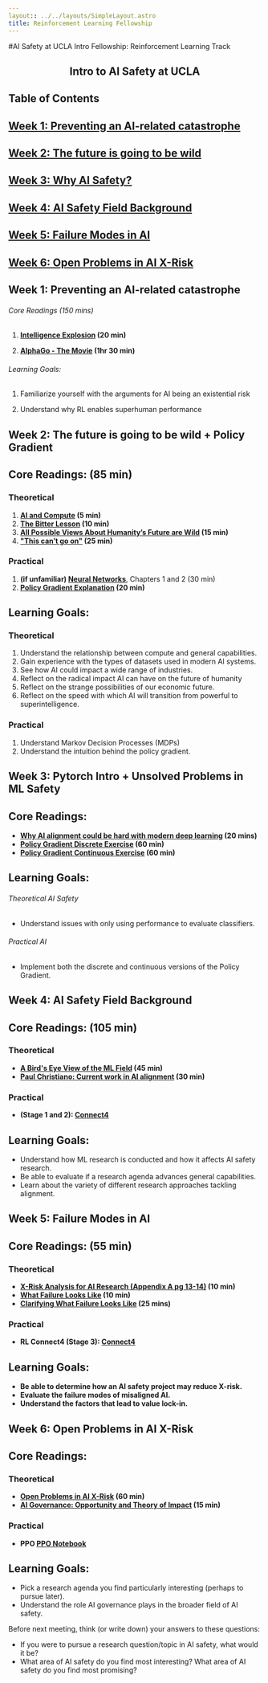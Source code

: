 ```yaml
---
layout:: ../../layouts/SimpleLayout.astro
title: Reinforcement Learning Fellowship
---
```

#AI Safety at UCLA Intro Fellowship: Reinforcement Learning Track

<h2 align="center">Intro to AI Safety at UCLA</h2>

<h2>Table of Contents<h2>

## [Week 1: Preventing an AI-related catastrophe](https://docs.google.com/document/d/1B-l2VaBeSwkPDcpANXm15GDs7Dk05paqkll8FKvmyBc/edit#heading=h.j1da2kkx55uc)

## [Week 2: The future is going to be wild](https://docs.google.com/document/d/1B-l2VaBeSwkPDcpANXm15GDs7Dk05paqkll8FKvmyBc/edit#heading=h.s8pjw2cerwqy)

## [Week 3: Why AI Safety?](https://docs.google.com/document/d/1B-l2VaBeSwkPDcpANXm15GDs7Dk05paqkll8FKvmyBc/edit#heading=h.pbom5h836nt7)

## [Week 4: AI Safety Field Background](https://docs.google.com/document/d/1B-l2VaBeSwkPDcpANXm15GDs7Dk05paqkll8FKvmyBc/edit#heading=h.pcwkk3dq4w0r)

## [Week 5: Failure Modes in AI](https://docs.google.com/document/d/1B-l2VaBeSwkPDcpANXm15GDs7Dk05paqkll8FKvmyBc/edit#heading=h.c19rrlo16iip)

## [Week 6: Open Problems in AI X-Risk](https://docs.google.com/document/d/1B-l2VaBeSwkPDcpANXm15GDs7Dk05paqkll8FKvmyBc/edit#heading=h.afb92ouvn0ow)


## Week 1: Preventing an AI-related catastrophe

###### Core Readings (150 mins)

1. **[Intelligence Explosion](https://intelligence.org/files/IE-EI.pdf) (20 min)**
   
2. **[AlphaGo - The Movie](https://www.youtube.com/watch?v=WXuK6gekU1Y) (1hr 30 min)**

###### Learning Goals:

1. Familiarize yourself with the arguments for AI being an existential risk
   
2. Understand why RL enables superhuman performance


## Week 2: The future is going to be wild + Policy Gradient

## Core Readings: (85 min)

### Theoretical

1. **[AI and Compute](https://openai.com/blog/ai-and-compute/) (5 min)**
2. **[The Bitter Lesson](http://www.incompleteideas.net/IncIdeas/BitterLesson.html) (10 min)**
3. **[All Possible Views About Humanity’s Future are Wild](https://www.cold-takes.com/all-possible-views-about-humanitys-future-are-wild/) (15 min)**
4. **["This can’t go on"](https://www.cold-takes.com/this-cant-go-on/) (25 min)**

### Practical

1. **(if unfamiliar) [Neural Networks](https://www.3blue1brown.com/topics/neural-networks)**, Chapters 1 and 2 (30 min)
2. **[Policy Gradient Explanation](https://github.com/pimpale/mdt/blob/main/PolicyGradient/policygradient.ipynb) (20 min)**

## Learning Goals:

### Theoretical

1. Understand the relationship between compute and general capabilities. 
2. Gain experience with the types of datasets used in modern AI systems.
3. See how AI could impact a wide range of industries.
4. Reflect on the radical impact AI can have on the future of humanity 
5. Reflect on the strange possibilities of our economic future.
6. Reflect on the speed with which AI will transition from powerful to superintelligence.

### Practical

1. Understand Markov Decision Processes (MDPs)
2. Understand the intuition behind the policy gradient.

## Week 3: Pytorch Intro + Unsolved Problems in ML Safety


## Core Readings:

- **[Why AI alignment could be hard with modern deep learning](https://www.cold-takes.com/why-ai-alignment-could-be-hard-with-modern-deep-learning/) (20 mins)**
- **[Policy Gradient Discrete Exercise](https://github.com/pimpale/mdt/blob/main/PolicyGradient/policygradient_discrete_exercise.ipynb) (60 min)**
- **[Policy Gradient Continuous Exercise](https://github.com/pimpale/mdt/blob/main/PolicyGradient/policygradient_continuous_exercise.ipynb) (60 min)**

## Learning Goals:

###### Theoretical AI Safety
- Understand issues with only using performance to evaluate classifiers.

###### Practical AI
- Implement both the discrete and continuous versions of the Policy Gradient.

## Week 4: AI Safety Field Background


## Core Readings: (105 min)

### Theoretical

- **[A Bird's Eye View of the ML Field](https://www.alignmentforum.org/s/FaEBwhhe3otzYKGQt/p/AtfQFj8umeyBBkkxa) (45 min)**
- **[Paul Christiano: Current work in AI alignment](https://forum.effectivealtruism.org/posts/63stBTw3WAW6k45dY/paul-christiano-current-work-in-ai-alignment) (30 min)**

### Practical

- **(Stage 1 and 2): [Connect4](https://github.com/pimpale/connect4.git)** 

## Learning Goals:

- Understand how ML research is conducted and how it affects AI safety research.
- Be able to evaluate if a research agenda advances general capabilities.
- Learn about the variety of different research approaches tackling alignment.




## Week 5: Failure Modes in AI



## Core Readings: (55 min)

### Theoretical

- **[X-Risk Analysis for AI Research (Appendix A pg 13-14)](https://arxiv.org/pdf/2206.05862) (10 min)**
- **[What Failure Looks Like](https://www.alignmentforum.org/posts/HBxe6wdjxK239zajf/what-failure-looks-like) (10 min)**
- **[Clarifying What Failure Looks Like](https://www.alignmentforum.org/posts/v6Q7T335KCMxujhZu/clarifying-what-failure-looks-like) (25 mins)**

### Practical

- **RL Connect4 (Stage 3): [Connect4](https://github.com/pimpale/connect4)** 

## Learning Goals:

- **Be able to determine how an AI safety project may reduce X-risk.**
- **Evaluate the failure modes of misaligned AI.**
- **Understand the factors that lead to value lock-in.**




## Week 6: Open Problems in AI X-Risk


## Core Readings:

### Theoretical

- **[Open Problems in AI X-Risk](https://www.alignmentforum.org/s/FaEBwhhe3otzYKGQt/p/5HtDzRAk7ePWsiL2L) (60 min)**
- **[AI Governance: Opportunity and Theory of Impact](https://forum.effectivealtruism.org/posts/42reWndoTEhFqu6T8/ai-governance-opportunity-and-theory-of-impact) (15 min)**

### Practical

- **PPO [PPO Notebook](https://github.com/pimpale/mdt/blob/main/PPO/ppo.ipynb)**

## Learning Goals:

- Pick a research agenda you find particularly interesting (perhaps to pursue later).
- Understand the role AI governance plays in the broader field of AI safety.

Before next meeting, think (or write down) your answers to these questions:

- If you were to pursue a research question/topic in AI safety, what would it be?
- What area of AI safety do you find most interesting? What area of AI safety do you find most promising?

